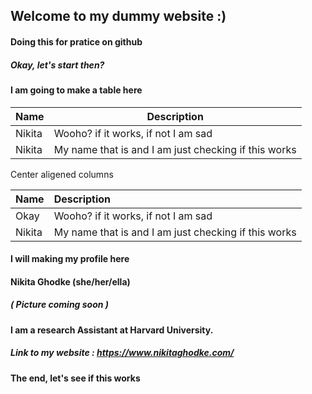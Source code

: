 ## Welcome to my dummy website :)
#### Doing this for pratice on github


##### Okay, let's start then?


#### I am going to make a table here
 
| Name    | Description |
| -----   | ----------- |
| Nikita  | Wooho? if it works, if not I am sad| 
| Nikita  | My name that is and I am just checking if this works | 

Center aligened columns 

| Name    | Description |
| :----   | :---------- |
| Okay    | Wooho? if it works, if not I am sad | 
| Nikita  | My name that is and I am just checking if this works | 

#### I will making my profile here

#### Nikita Ghodke (she/her/ella)

##### ( Picture coming soon )


#### I am a research Assistant at Harvard University.

##### Link to my website : https://www.nikitaghodke.com/


#### The end, let's see if this works 





